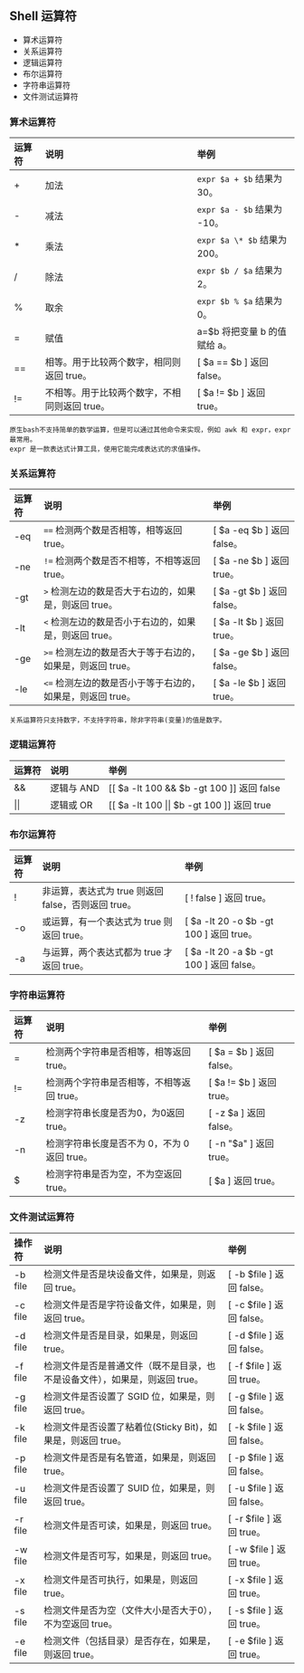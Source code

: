 Shell 运算符
-----------------
- 算术运算符
- 关系运算符
- 逻辑运算符
- 布尔运算符
- 字符串运算符
- 文件测试运算符

### 算术运算符

| 运算符 | 说明                                          | 举例                          |
| :----- | :-------------------------------------------- | :---------------------------- |
| +      | 加法                                          | `expr $a + $b` 结果为 30。    |
| -      | 减法                                          | `expr $a - $b` 结果为 -10。   |
| *      | 乘法                                          | `expr $a \* $b` 结果为  200。 |
| /      | 除法                                          | `expr $b / $a` 结果为 2。     |
| %      | 取余                                          | `expr $b % $a` 结果为 0。     |
| =      | 赋值                                          | a=\$b 将把变量 b 的值赋给 a。  |
| ==     | 相等。用于比较两个数字，相同则返回 true。     | [ \$a == \$b ] 返回 false。     |
| !=     | 不相等。用于比较两个数字，不相同则返回 true。 | [ \$a != \$b ] 返回 true。      |

	原生bash不支持简单的数学运算，但是可以通过其他命令来实现，例如 awk 和 expr，expr 最常用。
	expr 是一款表达式计算工具，使用它能完成表达式的求值操作。

### 关系运算符

| 运算符 | 说明                                                       | 举例                       |
| :----- | :--------------------------------------------------------- | :------------------------- |
| -eq    | `==` 检测两个数是否相等，相等返回 true。                   | [ $a -eq $b ] 返回 false。 |
| -ne    | `!=` 检测两个数是否不相等，不相等返回 true。               | [ $a -ne $b ] 返回 true。  |
| -gt    | `>` 检测左边的数是否大于右边的，如果是，则返回 true。      | [ $a -gt $b ] 返回 false。 |
| -lt    | `<` 检测左边的数是否小于右边的，如果是，则返回 true。      | [ $a -lt $b ] 返回 true。  |
| -ge    | `>=` 检测左边的数是否大于等于右边的，如果是，则返回 true。 | [ $a -ge $b ] 返回 false。 |
| -le    | `<=` 检测左边的数是否小于等于右边的，如果是，则返回 true。 | [ $a -le $b ] 返回 true。  |

	关系运算符只支持数字，不支持字符串，除非字符串(变量)的值是数字。

### 逻辑运算符

| 运算符 | 说明       | 举例                                         |
| :----- | :--------- | :------------------------------------------- |
| &&     | 逻辑与 AND | [[ \$a -lt 100 && \$b -gt 100 ]] 返回 false  |
| \|\|   | 逻辑或 OR  | [[ \$a -lt 100 \|\| \$b -gt 100 ]] 返回 true |

### 布尔运算符

| 运算符 | 说明                                                | 举例                                     |
| :----- | :-------------------------------------------------- | :--------------------------------------- |
| !      | 非运算，表达式为 true 则返回 false，否则返回 true。 | [ ! false ] 返回 true。                  |
| -o     | 或运算，有一个表达式为 true 则返回 true。           | [ \$a -lt 20 -o \$b -gt 100 ] 返回 true。  |
| -a     | 与运算，两个表达式都为 true 才返回 true。           | [ \$a -lt 20 -a \$b -gt 100 ] 返回 false。 |

### 字符串运算符

| 运算符 | 说明                                         | 举例                     |
| :----- | :------------------------------------------- | :----------------------- |
| =      | 检测两个字符串是否相等，相等返回 true。      | [ \$a = \$b ] 返回 false。 |
| !=     | 检测两个字符串是否相等，不相等返回 true。    | [ \$a != \$b ] 返回 true。 |
| -z     | 检测字符串长度是否为0，为0返回 true。        | [ -z \$a ] 返回 false。   |
| -n     | 检测字符串长度是否不为 0，不为 0 返回 true。 | [ -n "\$a" ] 返回 true。 |
| $      | 检测字符串是否为空，不为空返回 true。        | [ \$a ] 返回 true。       |

### 文件测试运算符

| 操作符  | 说明                                                         | 举例                      |
| :------ | :----------------------------------------------------------- | :------------------------ |
| -b file | 检测文件是否是块设备文件，如果是，则返回 true。              | [ -b $file ] 返回 false。 |
| -c file | 检测文件是否是字符设备文件，如果是，则返回 true。            | [ -c $file ] 返回 false。 |
| -d file | 检测文件是否是目录，如果是，则返回 true。                    | [ -d $file ] 返回 false。 |
| -f file | 检测文件是否是普通文件（既不是目录，也不是设备文件），如果是，则返回 true。 | [ -f $file ] 返回 true。  |
| -g file | 检测文件是否设置了 SGID 位，如果是，则返回 true。            | [ -g $file ] 返回 false。 |
| -k file | 检测文件是否设置了粘着位(Sticky Bit)，如果是，则返回 true。  | [ -k $file ] 返回 false。 |
| -p file | 检测文件是否是有名管道，如果是，则返回 true。                | [ -p $file ] 返回 false。 |
| -u file | 检测文件是否设置了 SUID 位，如果是，则返回 true。            | [ -u $file ] 返回 false。 |
| -r file | 检测文件是否可读，如果是，则返回 true。                      | [ -r $file ] 返回 true。  |
| -w file | 检测文件是否可写，如果是，则返回 true。                      | [ -w $file ] 返回 true。  |
| -x file | 检测文件是否可执行，如果是，则返回 true。                    | [ -x $file ] 返回 true。  |
| -s file | 检测文件是否为空（文件大小是否大于0），不为空返回 true。     | [ -s $file ] 返回 true。  |
| -e file | 检测文件（包括目录）是否存在，如果是，则返回 true。          | [ -e $file ] 返回 true。  |